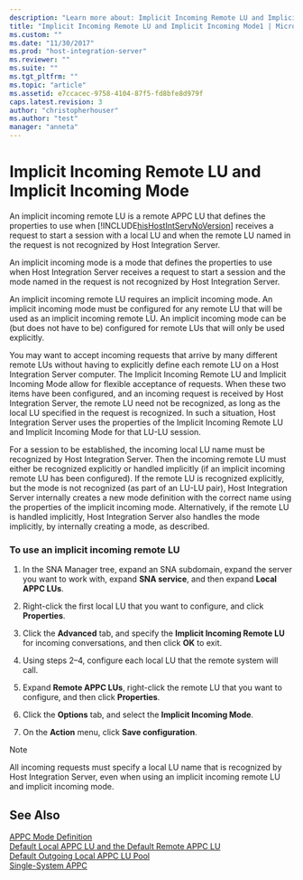 ```yaml
---
description: "Learn more about: Implicit Incoming Remote LU and Implicit Incoming Mode"
title: "Implicit Incoming Remote LU and Implicit Incoming Mode1 | Microsoft Docs"
ms.custom: ""
ms.date: "11/30/2017"
ms.prod: "host-integration-server"
ms.reviewer: ""
ms.suite: ""
ms.tgt_pltfrm: ""
ms.topic: "article"
ms.assetid: e7ccacec-9758-4104-87f5-fd8bfe8d979f
caps.latest.revision: 3
author: "christopherhouser"
ms.author: "test"
manager: "anneta"
---
```

# Implicit Incoming Remote LU and Implicit Incoming Mode
An implicit incoming remote LU is a remote APPC LU that defines the properties to use when [!INCLUDE[hisHostIntServNoVersion](../includes/hishostintservnoversion-md.md)] receives a request to start a session with a local LU and when the remote LU named in the request is not recognized by Host Integration Server.  
  
 An implicit incoming mode is a mode that defines the properties to use when Host Integration Server receives a request to start a session and the mode named in the request is not recognized by Host Integration Server.  
  
 An implicit incoming remote LU requires an implicit incoming mode. An implicit incoming mode must be configured for any remote LU that will be used as an implicit incoming remote LU. An implicit incoming mode can be (but does not have to be) configured for remote LUs that will only be used explicitly.  
  
 You may want to accept incoming requests that arrive by many different remote LUs without having to explicitly define each remote LU on a Host Integration Server computer. The Implicit Incoming Remote LU and Implicit Incoming Mode allow for flexible acceptance of requests. When these two items have been configured, and an incoming request is received by Host Integration Server, the remote LU need not be recognized, as long as the local LU specified in the request is recognized. In such a situation, Host Integration Server uses the properties of the Implicit Incoming Remote LU and Implicit Incoming Mode for that LU-LU session.  
  
 For a session to be established, the incoming local LU name must be recognized by Host Integration Server. Then the incoming remote LU must either be recognized explicitly or handled implicitly (if an implicit incoming remote LU has been configured). If the remote LU is recognized explicitly, but the mode is not recognized (as part of an LU-LU pair), Host Integration Server internally creates a new mode definition with the correct name using the properties of the implicit incoming mode. Alternatively, if the remote LU is handled implicitly, Host Integration Server also handles the mode implicitly, by internally creating a mode, as described.  
  
### To use an implicit incoming remote LU  
  
1.  In the SNA Manager tree, expand an SNA subdomain, expand the server you want to work with, expand **SNA service**, and then expand **Local APPC LUs**.  
  
2.  Right-click the first local LU that you want to configure, and click **Properties**.  
  
3.  Click the **Advanced** tab, and specify the **Implicit Incoming Remote LU** for incoming conversations, and then click **OK** to exit.  
  
4.  Using steps 2–4, configure each local LU that the remote system will call.  
  
5.  Expand **Remote APPC LUs**, right-click the remote LU that you want to configure, and then click **Properties**.  
  
6.  Click the **Options** tab, and select the **Implicit Incoming Mode**.  
  
7.  On the **Action** menu, click **Save configuration**.  
  
> [!NOTE]
>  All incoming requests must specify a local LU name that is recognized by Host Integration Server, even when using an implicit incoming remote LU and implicit incoming mode.  
  
## See Also  
 [APPC Mode Definition](../core/appc-mode-definition2.md)   
 [Default Local APPC LU and the Default Remote APPC LU](../core/default-local-appc-lu-and-the-default-remote-appc-lu1.md)   
 [Default Outgoing Local APPC LU Pool](../core/default-outgoing-local-appc-lu-pool1.md)   
 [Single-System APPC](../core/single-system-appc2.md)
